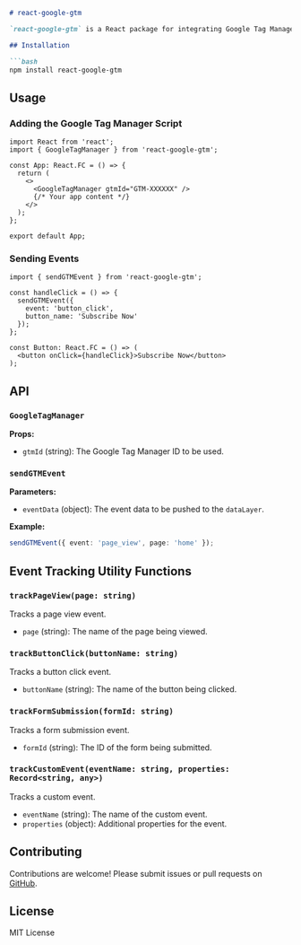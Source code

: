 
```markdown
# react-google-gtm

`react-google-gtm` is a React package for integrating Google Tag Manager with your application. It provides a simple way to load the GTM script and push events to the `dataLayer`.

## Installation

```bash
npm install react-google-gtm
```

## Usage

### Adding the Google Tag Manager Script

```tsx
import React from 'react';
import { GoogleTagManager } from 'react-google-gtm';

const App: React.FC = () => {
  return (
    <>
      <GoogleTagManager gtmId="GTM-XXXXXX" />
      {/* Your app content */}
    </>
  );
};

export default App;
```

### Sending Events

```tsx
import { sendGTMEvent } from 'react-google-gtm';

const handleClick = () => {
  sendGTMEvent({
    event: 'button_click',
    button_name: 'Subscribe Now'
  });
};

const Button: React.FC = () => (
  <button onClick={handleClick}>Subscribe Now</button>
);
```

## API

### `GoogleTagManager`

**Props:**
- `gtmId` (string): The Google Tag Manager ID to be used.

### `sendGTMEvent`

**Parameters:**
- `eventData` (object): The event data to be pushed to the `dataLayer`.

**Example:**

```ts
sendGTMEvent({ event: 'page_view', page: 'home' });
```

## Event Tracking Utility Functions

### `trackPageView(page: string)`

Tracks a page view event.

- `page` (string): The name of the page being viewed.

### `trackButtonClick(buttonName: string)`

Tracks a button click event.

- `buttonName` (string): The name of the button being clicked.

### `trackFormSubmission(formId: string)`

Tracks a form submission event.

- `formId` (string): The ID of the form being submitted.

### `trackCustomEvent(eventName: string, properties: Record<string, any>)`

Tracks a custom event.

- `eventName` (string): The name of the custom event.
- `properties` (object): Additional properties for the event.


## Contributing

Contributions are welcome! Please submit issues or pull requests on [GitHub](https://github.com/your-repo/react-google-gtm).

## License

MIT License
```
